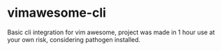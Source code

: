 # vimawesome-cli
Basic cli integration for vim awesome, project was made in 1 hour use at your own risk, considering pathogen installed.
